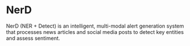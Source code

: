 # NerD
NerD (NER + Detect) is an intelligent, multi-modal alert generation system that processes news articles and social media posts to detect key entities and assess sentiment.
